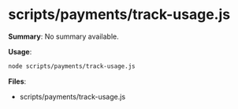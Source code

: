 # scripts/payments/track-usage.js

**Summary**: No summary available.

**Usage**:

```bash
node scripts/payments/track-usage.js
```

**Files**:
- scripts/payments/track-usage.js
